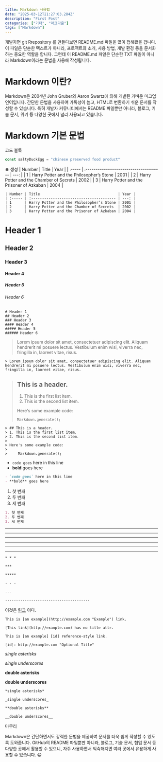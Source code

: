 ```yaml
---
title: Markdown 사용법
date: "2025-03-12T21:27:03.284Z"
description: "First Post"
categories: ["기타", "마크다운"]
tags: ["Markdown"]
---
```


개발자면 git Rrepository 를 만들다보면 README.md 파일을 많이 접해봤을 겁니다.
이 파일은 단순한 텍스트가 아니라, 프로젝트의 소개, 사용 방법, 개발 환경 등을 문서화하는 중요한 역할을 합니다. 그런데 이 README.md 파일은 단순한 TXT 파일이 아니라 Markdown이라는 문법을 사용해 작성됩니다.

# Markdown 이란?

Markdown은 2004년 John Gruber와 Aaron Swartz에 의해 개발된 가벼운 마크업 언어입니다. 간단한 문법을 사용하여 가독성이 높고, HTML로 변환하기 쉬운 문서를 작성할 수 있습니다. 특히 개발자 커뮤니티에서는 README 파일뿐만 아니라, 블로그, 기술 문서, 위키 등 다양한 곳에서 널리 사용되고 있습니다.

# Markdown 기본 문법

코드 블록
```js
const saltyDuckEgg = "chinese preserved food product"
```

표 생성
| Number | Title                                    | Year |
| :----- | :--------------------------------------- | ---: |
| 1      | Harry Potter and the Philosopher’s Stone | 2001 |
| 2      | Harry Potter and the Chamber of Secrets  | 2002 |
| 3      | Harry Potter and the Prisoner of Azkaban | 2004 |

    | Number | Title                                    | Year |
    | :----- | :--------------------------------------- | ---: |
    | 1      | Harry Potter and the Philosopher’s Stone | 2001 |
    | 2      | Harry Potter and the Chamber of Secrets  | 2002 |
    | 3      | Harry Potter and the Prisoner of Azkaban | 2004 |

# Header 1

## Header 2

### Header 3

#### Header 4

##### Header 5

###### Header 6

    # Header 1
    ## Header 2
    ### Header 3
    #### Header 4
    ##### Header 5
    ###### Header 6


> Lorem ipsum dolor sit amet, consectetuer adipiscing elit. Aliquam hendrerit mi posuere lectus. Vestibulum enim wisi, viverra nec, fringilla in, laoreet vitae, risus.

    > Lorem ipsum dolor sit amet, consectetuer adipiscing elit. Aliquam hendrerit mi posuere lectus. Vestibulum enim wisi, viverra nec, fringilla in, laoreet vitae, risus.

> ## This is a header.
>
> 1. This is the first list item.
> 2. This is the second list item.
>
> Here's some example code:
>
>     Markdown.generate();

    > ## This is a header.
    > 1. This is the first list item.
    > 2. This is the second list item.
    >
    > Here's some example code:
    >
    >     Markdown.generate();


- `code goes` here in this line
- **bold** goes here

```markdown
- `code goes` here in this line
- **bold** goes here
```

1. 첫 번째
2. 두 번째
3. 세 번째

```markdown
1. 첫 번째
2. 두 번째
3. 세 번째
```

* * *

***

*****

- - -

---

---------------------------------------

    * * *

    ***

    *****

    - - -

    ---

    ---------------------------------------

이것은 [링크](http://example.com "Example") 이다.


[id]: http://example.com "Optional Title"

    This is [an example](http://example.com "Example") link.

    [This link](http://example.com) has no title attr.

    This is [an example] [id] reference-style link.

    [id]: http://example.com "Optional Title"

*single asterisks*

_single underscores_

**double asterisks**

__double underscores__

    *single asterisks*

    _single underscores_

    **double asterisks**

    __double underscores__


마무리

Markdown은 간단하면서도 강력한 문법을 제공하여 문서를 더욱 쉽게 작성할 수 있도록 도와줍니다. GitHub의 README 파일뿐만 아니라, 블로그, 기술 문서, 협업 문서 등 다양한 곳에서 활용할 수 있으니, 자주 사용하면서 익숙해지면 여러 곳에서 유용하게 사용할 수 있습니다. 😀
